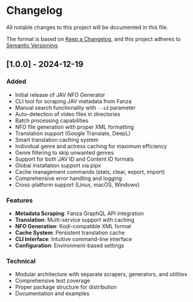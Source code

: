 # Changelog

All notable changes to this project will be documented in this file.

The format is based on [Keep a Changelog](https://keepachangelog.com/en/1.0.0/),
and this project adheres to [Semantic Versioning](https://semver.org/spec/v2.0.0.html).

## [1.0.0] - 2024-12-19

### Added
- Initial release of JAV NFO Generator
- CLI tool for scraping JAV metadata from Fanza
- Manual search functionality with `--id` parameter
- Auto-detection of video files in directories
- Batch processing capabilities
- NFO file generation with proper XML formatting
- Translation support (Google Translate, DeepL)
- Smart translation caching system
- Individual genre and actress caching for maximum efficiency
- Genre filtering to skip unwanted genres
- Support for both JAV ID and Content ID formats
- Global installation support via pipx
- Cache management commands (stats, clear, export, import)
- Comprehensive error handling and logging
- Cross-platform support (Linux, macOS, Windows)

### Features
- **Metadata Scraping**: Fanza GraphQL API integration
- **Translation**: Multi-service support with caching
- **NFO Generation**: Kodi-compatible XML format
- **Cache System**: Persistent translation cache
- **CLI Interface**: Intuitive command-line interface
- **Configuration**: Environment-based settings

### Technical
- Modular architecture with separate scrapers, generators, and utilities
- Comprehensive test coverage
- Proper package structure for distribution
- Documentation and examples 